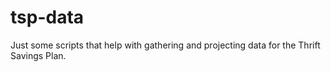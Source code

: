 tsp-data
========

Just some scripts that help with gathering and projecting data for the Thrift Savings Plan.

